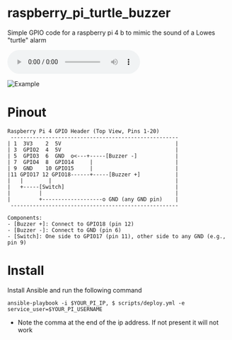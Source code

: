 # raspberry_pi_turtle_buzzer
Simple GPIO code for a raspberry pi 4 b to mimic the sound of a Lowes "turtle" alarm

![Audio](./audio/sample_audio.m4a)

![Example](./images/example.png)

# Pinout

```
Raspberry Pi 4 GPIO Header (Top View, Pins 1-20)
 -----------------------------------------------------
| 1  3V3    2  5V                                    |
| 3  GPIO2  4  5V                                    |
| 5  GPIO3  6  GND  o<---+-----[Buzzer -]            |
| 7  GPIO4  8  GPIO14     |                          |
| 9  GND    10 GPIO15     |                          |
|11 GPIO17 12 GPIO18------+-----[Buzzer +]           |
|   |        |                                       |
|   +-----[Switch]                                   |
|         |                                          |
|         +-------------------o GND (any GND pin)    |
 -----------------------------------------------------

Components:
- [Buzzer +]: Connect to GPIO18 (pin 12)
- [Buzzer -]: Connect to GND (pin 6)
- [Switch]: One side to GPIO17 (pin 11), other side to any GND (e.g., pin 9)
```

# Install

Install Ansible and run the following command

```
ansible-playbook -i $YOUR_PI_IP, $ scripts/deploy.yml -e service_user=$YOUR_PI_USERNAME
```

* Note the comma at the end of the ip address. If not present it will not work
